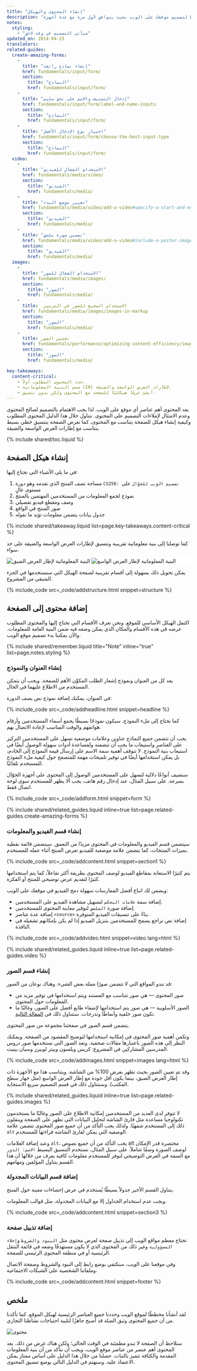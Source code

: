 ```yaml
---
title: "إنشاء المحتوى والهيكل"
description: "يعد المحتوى أهم عناصر أي موقع على الويب. وسنستعرض في هذا الدليل كيفية التخطيط لتصميم موقعك على الويب بحيث يتوافق لأول مرة مع عدة أجهزة."
notes:
  styling:
    - "سيأتي التصميم في وقت لاحق"
updated_on: 2014-04-23
translators:
related-guides:
  create-amazing-forms:
    -
      title: "إنشاء نماذج رائعة"
      href: fundamentals/input/form/
      section:
        title: "النماذج"
        href: fundamentals/input/form/
    -
      title: "إدخال التصنيف والاسم على نحو سليم"
      href: fundamentals/input/form/label-and-name-inputs
      section:
        title: "النماذج"
        href: fundamentals/input/form/
    -
      title: "اختيار نوع الإدخال الأفضل"
      href: fundamentals/input/form/choose-the-best-input-type
      section:
        title: "النماذج"
        href: fundamentals/input/form/
  video:
    -
      title: "الاستخدام الفعال للفيديو"
      href: fundamentals/media/video/
      section:
        title: "الفيديو"
        href: fundamentals/media/
    -
      title: "تغيير موضع البدء"
      href: fundamentals/media/video/add-a-video#specify-a-start-and-end-time
      section:
        title: "الفيديو"
        href: fundamentals/media/
    -
      title: "تضمين صورة ملصق"
      href: fundamentals/media/video/add-a-video#include-a-poster-image
      section:
        title: "الفيديو"
        href: fundamentals/media/
  images:
    -
      title: "الاستخدام الفعال للصور"
      href: fundamentals/media/images/
      section:
        title: "الصور"
        href: fundamentals/media/
    -
      title:  الاستخدام الصحيح للصور في الترميز
      href: fundamentals/media/images/images-in-markup
      section:
        title: "الصور"
        href: fundamentals/media/
    -
      title: تحسين الصور
      href: fundamentals/performance/optimizing-content-efficiency/image-optimization
      section:
        title: "الصور"
        href: fundamentals/media/

key-takeaways:
  content-critical:
    - حدد المحتوى المطلوب أولاً.
    - صمم البنية المعلوماتية (IA) لإطارات العرض الواسعة والضيقة.
    - أنشئ عرضًا هيكليًا للصفحة مع المحتوى ولكن بدون تنسيق.
---
```


<p class="intro">
   يعد المحتوى أهم عناصر أي موقع على الويب. لذا يجب الاهتمام بالتصميم لصالح المحتوى وعدم الامتثال لإملاءات التصميم على المحتوى. نتناول خلال هذا الدليل المحتوى المطلوب وكيفية إنشاء هيكل للصفحة يتناسب مع المحتوى، كما نعرض الصفحة بتنسيق خطي بسيط يتناسب مع إطارات العرض الواسعة والضيقة.
</p>

{% include shared/toc.liquid %}

## إنشاء هيكل الصفحة

في ما يلي الأشياء التي نحتاج إليها:

1.  مساحة تصف المنتج الذي نقدمه وهو دورة `CS256: تصميم الويب للجوّال` على مستوى عالٍ
2.  نموذج لجمع المعلومات من المستخدمين المهتمين بالمنتج
3.  وصف ومقطع فيديو تفصيلي
4.  صور المنتج في الواقع
5.  جدول بيانات يتضمن معلومات تؤيد ما نقوله

{% include shared/takeaway.liquid list=page.key-takeaways.content-critical %}

كما توصلنا إلى بنية معلوماتية تقريبية وتنسيق لإطارات العرض الواسعة والضيقة على حد سواء.

<div class="demo clear" style="background-color: white;">
  <img class="mdl-cell mdl-cell--6--col" src="images/narrowviewport.png" alt="البنية المعلوماتية لإطار العرض الضيق">
  <img  class="mdl-cell mdl-cell--6--col" src="images/wideviewport.png" alt="البنية المعلوماتية لإطار العرض الواسع">
</div>

يمكن تحويل ذلك بسهولة إلى أقسام تقريبية لصفحة الهيكل التي سنستخدمها في الجزء المتبقي من المشروع.

{% include_code src=_code/addstructure.html snippet=structure %}

## إضافة محتوى إلى الصفحة

اكتمل الهيكل الأساسي للموقع. ونحن نعرف الأقسام التي نحتاج إليها والمحتوى المطلوب عرضه في هذه الأقسام والمكان الذي يمكن وضعه فيه ضمن البنية العامة للمعلومات. والآن يمكننا بدء تصميم موقع الويب.

{% include shared/remember.liquid title="Note" inline="true" list=page.notes.styling %}

### إنشاء العنوان والنموذج

يعد كل من العنوان ونموذج إشعار الطلب المكوِّن الأهم للصفحة. ويجب أن يتمكن المستخدم من الاطلاع عليهما في الحال.

في العنوان، يمكنك إضافة نموذج نص يصف الدورة:

{% include_code src=_code/addheadline.html snippet=headline %}

كما نحتاج إلى ملء النموذج.
سيكون نموذجًا بسيطًا يجمع أسماء المستخدمين وأرقام هواتفهم والوقت المناسب لإعادة الاتصال بهم.

يجب أن تتضمن جميع النماذج عناوين وعلامات موضعية تسهل على المستخدمين التركيز على العناصر واستيعاب ما يجب أن تتضمنه ولمساعدة أدوات سهولة الوصول أيضًا في استيعاب بنية النموذج.  لا تتوقف أهمية سمة الاسم على إرسال قيمة النموذج إلى الخادم، بل يمكن استخدامها أيضًا في توفير تلميحات مهمة للمتصفح حول كيفية ملء النموذج للمستخدم تلقائيًا.

سنضيف أنواعًا دلالية لنسهل على المستخدمين الوصول إلى المحتوى على أجهزة الجوّال بسرعة.  على سبيل المثال، عند إدخال رقم هاتف، يجب ألا يظهر للمستخدم سوى لوحة اتصال فقط.

{% include_code src=_code/addform.html snippet=form %}

{% include shared/related_guides.liquid inline=true list=page.related-guides.create-amazing-forms %}

### إنشاء قسم الفيديو والمعلومات

سيتضمن قسم الفيديو والمعلومات في المحتوى مزيدًا من التعمق.
سيتضمن قائمة نقطية بميزات المنتجات، كما يتضمن علامة موضعية للفيديو تعرض المنتج أثناء عمله للمستخدم.

{% include_code src=_code/addcontent.html snippet=section1 %}

يتم كثيرًا الاستعانة بمقاطع الفيديو لوصف المحتوى بطريقة أكثر تفاعلاً، كما يتم استخدامها كثيرًا لتقديم عرض توضيحي للمنتج أو الفكرة.

ويضمن لك اتباع أفضل الممارسات سهولة دمج الفيديو في موقعك على الويب:

*  إضافة سمة `علامات التحكم` لتسهيل مشاهدة الفيديو على المستخدمين.
*  إضافة صورة `الملصق` لتوفير معاينة المحتوى للمستخدمين.
*  إضافة عدة عناصر `<source>` بناءً على تنسيقات الفيديو المتوفرة.
*  إضافة نص تراجع يسمح للمستخدمين بتنزيل الفيديو إذا لم يكن بإمكانهم تشغيله في النافذة.

{% include_code src=_code/addvideo.html snippet=video lang=html %}

{% include shared/related_guides.liquid inline=true list=page.related-guides.video %}

### إنشاء قسم الصور

قد تبدو المواقع التي لا تتضمن صورًا مملة بعض الشيء. وهناك نوعان من الصور:

*  صور المحتوى &mdash; هي صور تتناسب مع المستند ويتم استخدامها في توفير مزيد من المعلومات حول المحتوى.
*  الصور الأسلوبية &mdash; هي صور يتم استخدامها لإضفاء طابع أفضل على الصور، وغالبًا ما تكون صور خلفية وأنماطًا وتدرجات.  سنتناول ذلك في [المقالة التالية]({{page.nextPage.relative_url}}).

يتضمن قسم الصور في صفحتنا مجموعة من صور المحتوى.

وتكمن أهمية صور المحتوى في إمكانية استخدامها لتوضيح المقصود من الصفحة. ويمكنك النظر إلى هذه الصور باعتبارها مقالات صحفية. وتعد الصور التي نستخدمها صور دروس المدرسين المشاركين في المشروع: كريس ويلسون وبيتر لوبيرز وسيان بينيت.

{% include_code src=_code/addimages.html snippet=images lang=html %}

وقد تم تعيين الصور بحيث تظهر بعرض 100% من الشاشة. ويتناسب هذا مع الأجهزة ذات إطار العرض الضيق، بينما يكون أقل جودة مع إطار العرض الواسع (مثل جهاز سطح المكتب).  وسنتناول ذلك في قسم التصميم سريع الاستجابة.

{% include shared/related_guides.liquid inline=true list=page.related-guides.images %}

لا تتوفر لدى العديد من المستخدمين إمكانية الاطلاع على الصور وغالبًا ما يستخدمون تكنولوجيا مساعدة مثل قارئ الشاشة لتحليل البيانات التي تظهر على الصفحة وينقلون ذلك إلى المستخدم شفهيًا.  ولذلك يجب التأكد من أن جميع صور المحتوى تتضمن علامة `alt` الوصفية التي يمكن لقارئ الشاشة قراءتها للمستخدم.

وعند إضافة العلامات `alt`، يجب التأكد من أن جميع نصوص alt مختصرة قدر الإمكان لوصف الصورة وصفًا شاملاً.  على سبيل المثال، نستخدم التنسيق البسيط `الاسم: الدور` مع السمة في العرض التوضيحي لنوفر للمستخدم معلومات كافية يعرف من خلالها أن هذا القسم يتناول المؤلفين ومهامهم.

### إضافة قسم البيانات المجدولة

يتناول القسم الأخير جدولاً بسيطًا يُستخدم في عرض إحصاءات معينة حول المنتج.

ويجب عدم استخدام الجداول إلا مع البيانات المجدولة، مثل قوالب المعلومات.

{% include_code src=_code/addcontent.html snippet=section3 %}

### إضافة تذييل صفحة

تحتاج معظم مواقع الويب إلى تذييل صفحة لعرض محتوى مثل `البنود والشروط` و`إخلاء المسؤولية` وغير ذلك من المحتوى الذي لا يكون مستهدفًا وضعه في قائمة التنقل الرئيسية أو في منطقة المحتوى الرئيسي للصفحة.

وفي موقعنا على الويب، سنكتفي بوضع رابط إلى البنود والشروط وصفحة الاتصال وملفاتنا الشخصية على الشبكات الاجتماعية.

{% include_code src=_code/addcontent.html snippet=footer %}

## ملخص

لقد أنشأنا مخططًا لموقع الويب وحددنا جميع العناصر الرئيسية لهيكل الموقع.  كما تأكدنا من أن جميع المحتوى وثيق الصلة قد أصبح جاهزًا لتلبية احتياجات نشاطنا التجاري.

<div class="mdl-grid">
  <img class="mdl-cell mdl-cell--6--col" src="images/content.png" alt="محتوى">
  <img  class="mdl-cell mdl-cell--6--col" src="images/narrowsite.png" alt="">
</div>

ستلاحظ أن الصفحة لا تبدو مطمئنة في الوقت الحالي؛ ولكن هناك غرض من ذلك.
يعد المحتوى أهم عنصر من عناصر موقع الويب، ويجب أن نتأكد من أن بنية المعلومات المقدمة والكثافة تتميز بالثبات. حصلنا من خلال هذا الدليل على أساس ممتاز يمكن الاعتماد عليه. وسنهتم في الدليل التالي بوضع تنسيق المحتوى.
